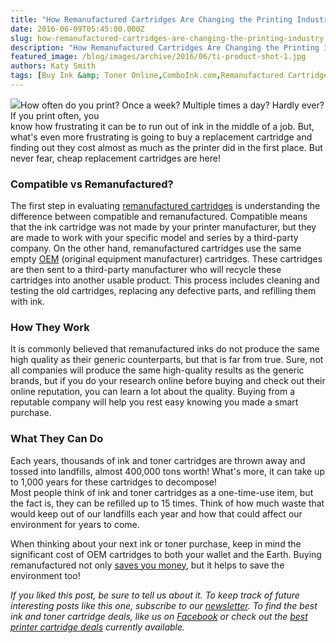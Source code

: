 ```yaml
---
title: "How Remanufactured Cartridges Are Changing the Printing Industry"
date: 2016-06-09T05:45:00.000Z
slug: how-remanufactured-cartridges-are-changing-the-printing-industry
description: "How Remanufactured Cartridges Are Changing the Printing Industry"
featured_image: /blog/images/archive/2016/06/ti-product-shot-1.jpg
authors: Katy Smith
tags: [Buy Ink &amp; Toner Online,ComboInk.com,Remanufactured Cartridges,saving money tips]
---
```


[![](/blog/images/archive/2016/06/ti-product-shot-1-300x150.jpg)](/blog/images/archive/2016/06/ti-product-shot-1.jpg)How often do you print? Once a week? Multiple times a day? Hardly ever? If you print often, you  
know how frustrating it can be to run out of ink in the middle of a job. But, what's even more frustrating is going to buy a replacement cartridge and finding out they cost almost as much as the printer did in the first place. But never fear, cheap replacement cartridges are here!

### Compatible vs Remanufactured?

The first step in evaluating [remanufactured cartridges](https://www.comboink.com/) is understanding the difference between compatible and remanufactured. Compatible means that the ink cartridge was not made by your printer manufacturer, but they are made to work with your specific model and series by a third-party company. On the other hand, remanufactured cartridges use the same empty [OEM](https://www.comboink.com/) (original equipment manufacturer) cartridges. These cartridges are then sent to a third-party manufacturer who will recycle these cartridges into another usable product. This process includes cleaning and testing the old cartridges, replacing any defective parts, and refilling them with ink.

### How They Work

It is commonly believed that remanufactured inks do not produce the same high quality as their generic counterparts, but that is far from true. Sure, not all companies will produce the same high-quality results as the generic brands, but if you do your research online before buying and check out their online reputation, you can learn a lot about the quality. Buying from a reputable company will help you rest easy knowing you made a smart purchase.

### What They Can Do

Each years, thousands of ink and toner cartridges are thrown away and tossed into landfills, almost 400,000 tons worth! What's more, it can take up to 1,000 years for these cartridges to decompose!  
Most people think of ink and toner cartridges as a one-time-use item, but the fact is, they can be refilled up to 15 times. Think of how much waste that would keep out of our landfills each year and how that could affect our environment for years to come.

When thinking about your next ink or toner purchase, keep in mind the significant cost of OEM cartridges to both your wallet and the Earth. Buying remanufactured not only [saves you money](https://www.comboink.com/about), but it helps to save the environment too!

_If you liked this post, be sure to tell us about it. To keep track of future interesting posts like this one, subscribe to our [newsletter](https://www.comboink.com/coupon). To find the best ink and toner cartridge deals, like us on [Facebook](https://www.facebook.com/comboink/) or check out the [best printer cartridge deals](https://www.comboink.com/coupon) currently available._ 